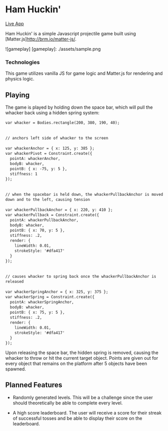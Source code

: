 # Ham Huckin'

[Live App][live]

[live]: https://slolobdill44.github.io/hamhuckin/

Ham Huckin' is a simple Javascript projectile game built using [Matter.js]http://brm.io/matter-js/.

![gameplay]
[gameplay]: ./assets/sample.png

### Technologies

This game utilizes vanilla JS for game logic and Matter.js for rendering and physics logic.

## Playing

The game is played by holding down the space bar, which will pull the whacker back using a hidden spring system:

```
var whacker = Bodies.rectangle(200, 380, 190, 40);


// anchors left side of whacker to the screen

var whackerAnchor = { x: 125, y: 385 };
var whackerPivot = Constraint.create({
  pointA: whackerAnchor,
  bodyB: whacker,
  pointB: { x: -75, y: 5 },
  stiffness: 1
});


// when the spacebar is held down, the whackerPullbackAnchor is moved down and to the left, causing tension

var whackerPullbackAnchor = { x: 220, y: 410 };
var whackerPullback = Constraint.create({
  pointA: whackerPullbackAnchor,
  bodyB: whacker,
  pointB: { x: 70, y: 5 },
  stiffness: .2,
  render: {
    lineWidth: 0.01,
    strokeStyle: '#dfa417'
  }
});


// causes whacker to spring back once the whackerPullbackAnchor is released

var whackerSpringAnchor = { x: 325, y: 375 };
var whackerSpring = Constraint.create({
  pointA: whackerSpringAnchor,
  bodyB: whacker,
  pointB: { x: 75, y: 5 },
  stiffness: .2,
  render: {
    lineWidth: 0.01,
    strokeStyle: '#dfa417'
  }
});
```

 Upon releasing the space bar, the hidden spring is removed, causing the whacker to throw or hit the current target object. Points are given out for every object that remains on the platform after 5 objects have been spawned.

## Planned Features

 * Randomly generated levels. This will be a challenge since the user should theoretically be able to complete every level.

 * A high score leaderboard. The user will receive a score for their streak of successful tosses and be able to display their score on the leaderboard.
